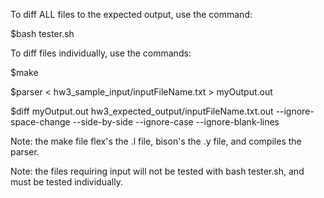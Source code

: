 To diff ALL files to the expected output, use the command:

$bash tester.sh

To diff files individually, use the commands:

$make

$parser < hw3_sample_input/inputFileName.txt > myOutput.out

$diff myOutput.out hw3_expected_output/inputFileName.txt.out --ignore-space-change --side-by-side --ignore-case --ignore-blank-lines

Note: the make file flex's the .l file, bison's the .y file, and compiles the parser.

Note: the files requiring input will not be tested with bash tester.sh, and must be tested individually.
